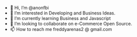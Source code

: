 - 👋 Hi, I’m @anonfbi
- 👀 I’m interested in Developing and Business Ideas.
- 🌱 I’m currently learning Business and Javascript
- 💞️ I’m looking to collaborate on e-Commerce Open Source.
- 📫 How to reach me freddyarenas2 @ gmail.com

<!---
anonfbi/anonfbi is a ✨ special ✨ repository because its `README.md` (this file) appears on your GitHub profile.
You can click the Preview link to take a look at your changes.
--->
